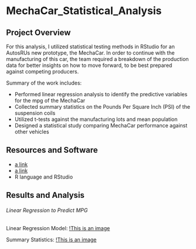 # MechaCar_Statistical_Analysis
## Project Overview
For this analysis, I utilized statistical testing methods in RStudio for an AutosRUs new prototype, the MechaCar. In order to continue with the manufacturing of this car, the team required a breakdown of the production data for better insights on how to move forward, to be best prepared against competing producers. 

Summary of the work includes:
- Performed linear regression analysis to identify the predictive variables for the mpg of the MechaCar 
- Collected summary statistics on the Pounds Per Square Inch (PSI) of the suspension coils 
- Utilized t-tests against the manufacturing lots and mean population
- Designed a statistical study comparing MechaCar performance against other vehicles

## Resources and Software
- [a link](https://github.com/leilacf/MechaCar_Statistical_Analysis/blob/main/Data/MechaCar_mpg.csv)
- [a link](https://github.com/leilacf/MechaCar_Statistical_Analysis/blob/main/Data/Suspension_Coil.csv)
- R language and RStudio

## Results and Analysis
###### Linear Regression to Predict MPG
Linear Regression Model:
[!This is an image](https://github.com/leilacf/MechaCar_Statistical_Analysis/blob/main/R%20Images/linear%20regression%20MechaCar_mpg.png)

Summary Statistics:
[!This is an image](https://github.com/leilacf/MechaCar_Statistical_Analysis/blob/main/R%20Images/statistical%20summary%20MechaCar_mpg.png)

